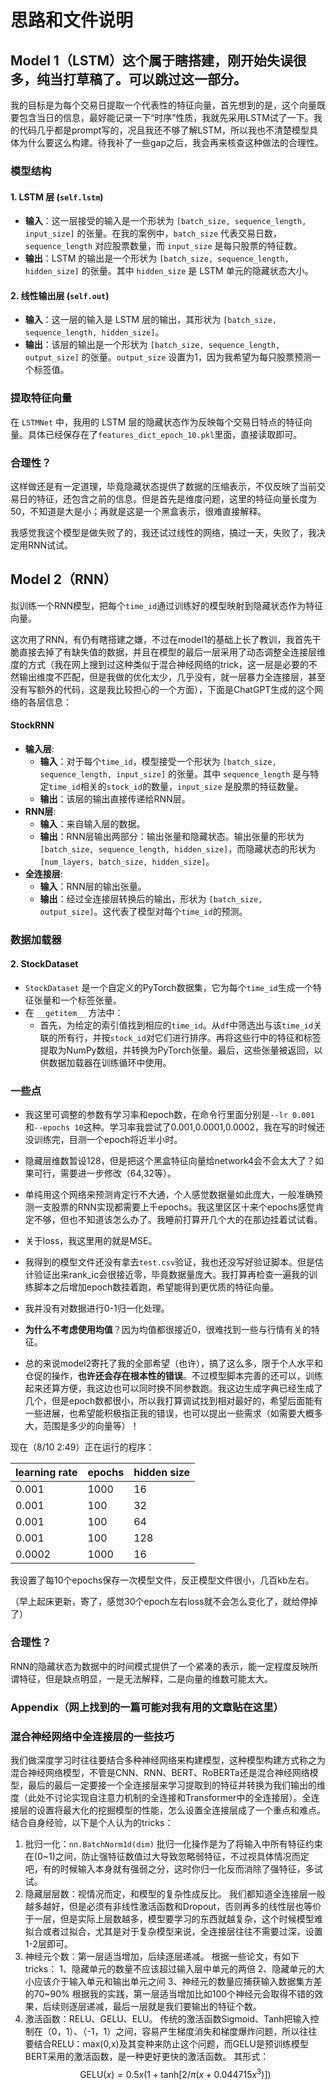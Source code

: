# 思路和文件说明

## Model 1（LSTM）这个属于瞎搭建，刚开始失误很多，纯当打草稿了。可以跳过这一部分。

我的目标是为每个交易日提取一个代表性的特征向量，首先想到的是，这个向量既要包含当日的信息，最好能记录一下“时序”性质，我就先采用LSTM试了一下。我的代码几乎都是prompt写的，况且我还不够了解LSTM，所以我也不清楚模型具体为什么要这么构建。待我补了一些gap之后，我会再来核查这种做法的合理性。

### 模型结构

#### 1. LSTM 层 (`self.lstm`)

- **输入**：这一层接受的输入是一个形状为 `[batch_size, sequence_length, input_size]` 的张量。在我的案例中，`batch_size` 代表交易日数，`sequence_length` 对应股票数量，而 `input_size` 是每只股票的特征数。
- **输出**：LSTM 的输出是一个形状为 `[batch_size, sequence_length, hidden_size]` 的张量。其中 `hidden_size` 是 LSTM 单元的隐藏状态大小。

#### 2. 线性输出层 (`self.out`)

- **输入**：这一层的输入是 LSTM 层的输出，其形状为 `[batch_size, sequence_length, hidden_size]`。
- **输出**：该层的输出是一个形状为 `[batch_size, sequence_length, output_size]` 的张量。`output_size` 设置为1，因为我希望为每只股票预测一个标签值。

### 提取特征向量

在 `LSTMNet` 中，我用的 LSTM 层的隐藏状态作为反映每个交易日特点的特征向量。具体已经保存在了`features_dict_epoch_10.pkl`里面，直接读取即可。

### 合理性？

这样做还是有一定道理，毕竟隐藏状态提供了数据的压缩表示，不仅反映了当前交易日的特征，还包含之前的信息。但是首先是维度问题，这里的特征向量长度为50，不知道是大是小；再就是这是一个黑盒表示，很难直接解释。

我感觉我这个模型是做失败了的，我还试过线性的网络，搞过一天，失败了，我决定用RNN试试。

## Model 2（RNN）

拟训练一个RNN模型，把每个`time_id`通过训练好的模型映射到隐藏状态作为特征向量。

这次用了RNN，有仍有瞎搭建之嫌，不过在model1的基础上长了教训，我首先干脆直接去掉了有缺失值的数据，并且在模型的最后一层采用了动态调整全连接层维度的方式（我在网上搜到过这种类似于混合神经网络的trick，这一层是必要的不然输出维度不匹配，但是我做的优化太少，几乎没有，就一层暴力全连接层，甚至没有写额外的代码，这是我比较担心的一个方面），下面是ChatGPT生成的这个网络的各层信息：

#### **StockRNN**

- **输入层**:
  - **输入**：对于每个`time_id`，模型接受一个形状为 `[batch_size, sequence_length, input_size]` 的张量。其中 `sequence_length` 是与特定`time_id`相关的`stock_id`的数量，`input_size` 是股票的特征数量。
  - **输出**：该层的输出直接传递给RNN层。
- **RNN层**:
  - **输入**：来自输入层的数据。
  - **输出**：RNN层输出两部分：输出张量和隐藏状态。输出张量的形状为 `[batch_size, sequence_length, hidden_size]`，而隐藏状态的形状为 `[num_layers, batch_size, hidden_size]`。
- **全连接层**:
  - **输入**：RNN层的输出张量。
  - **输出**：经过全连接层转换后的输出，形状为 `[batch_size, output_size]`。这代表了模型对每个`time_id`的预测。

### **数据加载器**

#### **2. StockDataset**

- `StockDataset` 是一个自定义的PyTorch数据集，它为每个`time_id`生成一个特征张量和一个标签张量。
- 在 `__getitem__` 方法中：
  - 首先，为给定的索引值找到相应的`time_id`。从`df`中筛选出与该`time_id`关联的所有行，并按`stock_id`对它们进行排序。再将这些行中的特征和标签提取为NumPy数组，并转换为PyTorch张量。最后，这些张量被返回，以供数据加载器在训练循环中使用。

### 一些点

- 我这里可调整的参数有学习率和epoch数，在命令行里面分别是`--lr 0.001`和`--epochs 10`这种。学习率我尝试了0.001,0.0001,0.0002，我在写的时候还没训练完，目测一个epoch将近半小时。

- 隐藏层维数暂设128，但是把这个黑盒特征向量给network4会不会太大了？如果可行，需要进一步修改（64,32等）。

- 单纯用这个网络来预测肯定行不大通，个人感觉数据量如此庞大，一般准确预测一支股票的RNN实现都需要上千epochs。我这里区区十来个epochs感觉肯定不够，但也不知道该怎么办了。我睡前打算开几个大的在那边挂着试试看。

- 关于loss，我这里用的就是MSE。

- 我得到的模型文件还没有拿去`test.csv`验证，我也还没写好验证脚本。但是估计验证出来rank_ic会很接近零，毕竟数据量庞大。我打算再检查一遍我的训练脚本之后增加epoch数挂着跑，希望能得到更优质的特征向量。

- 我并没有对数据进行0-1归一化处理。

- **为什么不考虑使用均值**？因为均值都很接近0，很难找到一些与行情有关的特征。

- 总的来说model2寄托了我的全部希望（也许），搞了这么多，限于个人水平和仓促的操作，**也许还会存在根本性的错误**。不过模型脚本完善的还可以，训练起来还算方便，我这边也可以同时换不同参数跑。我这边生成字典已经生成了几个，但是epoch数都很小，所以我打算调试找到相对最好的，希望后面能有一些进展，也希望能积极指正我的错误，也可以提出一些需求（如需要大概多大，范围是多少的向量等）！

现在（8/10 2:49）正在运行的程序：

| learning rate | epochs | hidden size |
| ------------- | ------ | ----------- |
| 0.001         | 1000   | 16          |
| 0.001         | 100    | 32          |
| 0.001         | 100    | 64          |
| 0.001         | 100    | 128         |
| 0.0002        | 1000   | 16          |

我设置了每10个epochs保存一次模型文件，反正模型文件很小，几百kb左右。

（早上起床更新，寄了，感觉30个epoch左右loss就不会怎么变化了，就给停掉了）

### 合理性？

RNN的隐藏状态为数据中的时间模式提供了一个紧凑的表示，能一定程度反映所谓特征，但是缺点明显，一是无法解释，二是向量的维数可能太大。



### Appendix（网上找到的一篇可能对我有用的文章贴在这里）

### 混合神经网络中全连接层的一些技巧

我们做深度学习时往往要结合多种神经网络来构建模型，这种模型构建方式称之为混合神经网络模型，不管是CNN、RNN、BERT、RoBERTa还是混合神经网络模型，最后的最后一定要接一个全连接层来学习提取到的特征并转换为我们输出的维度（此处不讨论实现自注意力机制的全连接和Transformer中的全连接层）。全连接层的设置将最大化的挖掘模型的性能，怎么设置全连接层成了一个重点和难点。
结合自身经验，以下是个人认为的tricks：

1. 批归一化：`nn.BatchNorm1d(dim)`
   批归一化操作是为了将输入中所有特征约束在(0~1)之间，防止强特征数值过大导致忽略弱特征，不过视具体情况而定吧，有的时候输入本身就有强弱之分，这时你归一化反而消除了强特征，多试试。
2. 隐藏层层数：视情况而定，和模型的复杂性成反比。
   我们都知道全连接层一般越多越好，但是必须有非线性激活函数和Dropout，否则再多的线性层也等价于一层，但是实际上层数越多，模型要学习的东西就越复杂，这个时候模型难拟合或者过拟合，尤其是对于复杂模型来说，全连接层往往不需要过深，设置1-2层即可。
3. 神经元个数：第一层适当增加，后续逐层递减。
   根据一些论文，有如下tricks：
   1、隐藏单元的数量不应该超过输入层中单元的两倍
   2、隐藏单元的大小应该介于输入单元和输出单元之间
   3、神经元的数量应捕获输入数据集方差的70~90%
   根据我的实践，第一层适当增加比如100个神经元会取得不错的效果，后续则逐层递减，最后一层就是我们要输出的特征个数。
4. 激活函数：RELU、GELU、ELU。
   传统的激活函数Sigmoid、Tanh把输入控制在（0，1）、（-1，1）之间，容易产生梯度消失和梯度爆炸问题，所以往往要结合RELU：max(0,x)及其变种来防止这个问题，而GELU是预训练模型BERT采用的激活函数，是一种更好更快的激活函数。
   其形式：
   $$\mathrm{GELU}(x)=0.5x(1+\mathrm{tanh} [ 2 / π ( x + 0.044715 x^3 ) ] )$$
